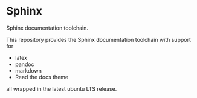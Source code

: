 # Sphinx

Sphinx documentation toolchain.

This repository provides the Sphinx documentation toolchain with support for

- latex
- pandoc
- markdown
- Read the docs theme

all wrapped in the latest ubuntu LTS release.

